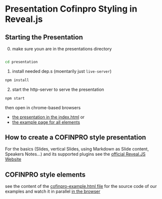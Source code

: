 # Presentation Cofinpro Styling in Reveal.js

## Starting the Presentation

0. make sure youn are in the presentations directory
  ```bash

  cd presentation
  ```
1. install needed dep.s (moentarily just `live-server`)
  ```bash
  npm install
  ```
2. start the http-server to serve the presentation
  ```bash
  npm start
  ```

then open in chrome-based browsers

- [the presentation in the index.html](http://localhost:8088/) or
- [the example page for all elements](http://localhost:8088/cofinpro-example.html)

## How to create a COFINPRO style presentation

For the basics (Slides, vertical Slides, using Markdown as Slide content, Speakers Notes...) and its supported plugins see the [official Reveal.JS Website](https://revealjs.com/)

## COFINPRO style elements

 see the content of the [cofinpro-example.html file](./presentation/cofinpro-example.html) for the source code of our examples and watch it in parallel [in the browser](http://127.0.0.1:8088/cofinpro-example.html)

